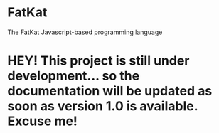 # FatKat
The FatKat Javascript-based programming language
# HEY! This project is still under development... so the documentation will be updated as soon as version 1.0 is available. Excuse me!
